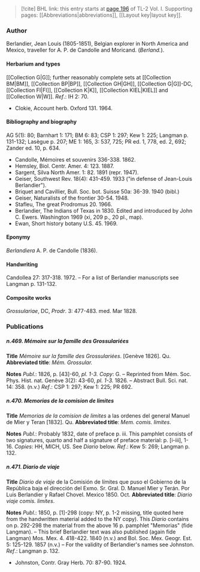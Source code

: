> [!cite] BHL link: this entry starts at [page 196](https://www.biodiversitylibrary.org/item/103414#page/244/mode/1up) of TL-2 Vol. I.
> Supporting pages: [[Abbreviations|abbreviations]], [[Layout key|layout key]].

### Author

Berlandier, Jean Louis (1805-1851), Belgian explorer in North America and Mexico, traveller for A. P. de Candolle and Moricand. (*Berland.*).

#### Herbarium and types

[[Collection G|G]]; further reasonably complete sets at [[Collection BM|BM]], [[Collection BP|BP]], [[Collection GH|GH]], [[Collection G|G]]-DC, [[Collection FI|FI]], [[Collection K|K]], [[Collection KIEL|KIEL]] and [[Collection W|W]].
*Ref*.: IH 2: 70.
- Clokie, Account herb. Oxford 131. 1964.

#### Bibliography and biography

AG 5(1): 80; Barnhart 1: 171; BM 6: 83; CSP 1: 297; Kew 1: 225; Langman p. 131-132; Lasègue p. 207; ME 1: 165, 3: 537, 725; PR ed. 1, 778, ed. 2, 692; Zander ed. 10, p. 634.
- Candolle, Mémoires et souvenirs 336-338. 1862.
- Hemsley, Biol. Centr. Amer. 4: 123. 1887.
- Sargent, Silva North Amer. 1: 82. 1891 (repr. 1947).
- Geiser, Southwest Rev. 18(4): 431-459. 1933 ("in defense of Jean-Louis Berlandier").
- Briquet and Cavillier, Bull. Soc. bot. Suisse 50a: 36-39. 1940 (bibl.)
- Geiser, Naturalists of the frontier 30-54. 1948.
- Stafleu, The great Prodromus 20. 1966.
- Berlandier, The Indians of Texas in 1830. Edited and introduced by John C. Ewers. Washington 1969 (xi, 209 p., 20 pl., map).
- Ewan, Short history botany U.S. 45. 1969.

#### Eponymy

*Berlandiera* A. P. de Candolle (1836).

#### Handwriting

Candollea 27: 317-318. 1972. – For a list of Berlandier manuscripts see Langman p. 131-132.

#### Composite works

*Grossulariae*, DC, *Prodr*. 3: 477-483. med. Mar 1828.

### Publications

##### n.469. Mémoire sur la famille des Grossulariées

**Title**
*Mémoire sur la famille des Grossulariées*. \[Genève 1826\]. Qu.
**Abbreviated title**: *Mém. Grossular.*

**Notes**
*Publ*.: 1826, p. \[43\]-60, *pl. 1-3. Copy*: G. – Reprinted from Mém. Soc. Phys. Hist. nat. Genève 3(2): 43-60, *pl. 1-3.* 1826. – Abstract Bull. Sci. nat. 14: 358. (n.v.)
*Ref*.: CSP 1: 297; Kew 1: 225; PR 692.

##### n.470. Memorias de la comision de limites

**Title**
*Memorias de la comision de limites* a las ordenes del general Manuel de Mier y Teran \[1832\]. Qu.
**Abbreviated title**: *Mem. comis. limites*.

**Notes**
*Publ*.: Probably 1832, date of preface p. iii. This pamphlet consists of two signatures, quarto and half a signature of preface material: p. \[i-iii\], 1-16. *Copies*: HH, MICH, US. See *Diario* below.
*Ref*.: Kew 5: 269; Langman p. 132.

##### n.471. Diario de viaje

**Title**
*Diario de viaje* de la Comisión de límites que puso el Gobierno de la República baja el dirección del Exmo. Sr. Gral. D. Manuel Mier y Terán. Por Luis Berlandier y Rafael Chovel. Mexico 1850. Oct.
**Abbreviated title**: *Diario viaje comis. limites*.

**Notes**
*Publ*.: 1850, p. \[1\]-298 (copy: NY, p. 1-2 missing, title quoted here from the handwritten material added to the NY copy). This *Diario* contains on p. 292-298 the material from the above 16 p. pamphlet "Memorias" (fide Langman). – This brief Berlandier text was also published (again fide Langman) Mos. Mex. 4. 418-422. 1840 (n.v.) and Bol. Soc. Mex. Geogr. Est. 5: 125-129. 1857 (n.v.) – For the validity of Berlandier's names see Johnston.
*Ref*.: Langman p. 132.
- Johnston, Contr. Gray Herb. 70: 87-90. 1924.

